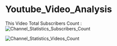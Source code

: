 # Youtube_Video_Analysis
This Video
Total Subscribers Count : ![Channel_Statistics_Subscribers_Count](https://user-images.githubusercontent.com/38419795/188851485-a9dea30d-df61-45a9-863e-0a97ef1fdc29.png)

![Channel_Statistics_Videos_Count](https://user-images.githubusercontent.com/38419795/188851180-db779511-dbeb-444b-88ff-4302f06a05bb.png)

